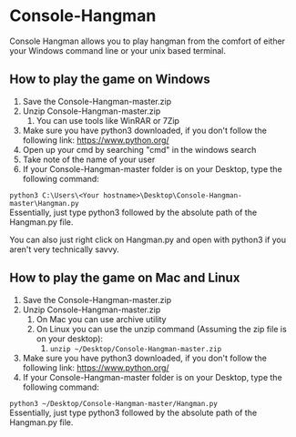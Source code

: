 # Console-Hangman
Console Hangman allows you to play hangman from the comfort of either your Windows command line or your unix based 
terminal.

## How to play the game on Windows
1. Save the Console-Hangman-master.zip
2. Unzip Console-Hangman-master.zip
    1. You can use tools like WinRAR or 7Zip
3. Make sure you have python3 downloaded, if you don't follow the following link: 
https://www.python.org/
4. Open up your cmd by searching "cmd" in the windows search
5. Take note of the name of your user
6. If your Console-Hangman-master folder is on your Desktop, type the following command:

`python3 C:\Users\<Your hostname>\Desktop\Console-Hangman-master\Hangman.py`
<br />
Essentially, just type python3 followed by the absolute path of the Hangman.py file.

You can also just right click on Hangman.py and open with python3 if you aren't very technically savvy. 

## How to play the game on Mac and Linux
1. Save the Console-Hangman-master.zip
2. Unzip Console-Hangman-master.zip
    1. On Mac you can use archive utility
    2. On Linux you can use the unzip command (Assuming the zip file is on your desktop):
        1. `unzip ~/Desktop/Console-Hangman-master.zip`
3. Make sure you have python3 downloaded, if you don't follow the following link: 
https://www.python.org/
4. If your Console-Hangman-master folder is on your Desktop, type the following command:

`python3 ~/Desktop/Console-Hangman-master/Hangman.py`
<br />
Essentially, just type python3 followed by the absolute path of the Hangman.py file.
